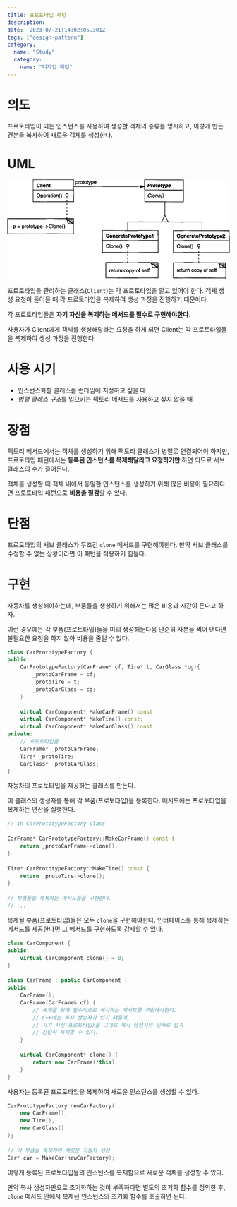 ```yaml
---
title: 프로토타입 패턴
description:
date: '2023-07-21T14:02:05.301Z'
tags: ["design-pattern"]
category:
  name: "Study"
  category:
    name: "디자인 패턴"
---
```


# 의도

프로토타입이 되는 인스턴스를 사용하여 생성할 객체의 종류를 명시하고, 이렇게 만든 견본을 복사하여 새로운 객체를 생성한다.

# UML

![Alt text](image.png)

프로토타입을 관리하는 클래스(`Client`)는 각 프로토타입을 알고 있어야 한다. 객체 생성 요청이 들어올 때 각 프로토타입을 복제하여 생성 과정을 진행하기 때문이다.

각 프로토타입들은 **자기 자신을 복제하는 메서드를 필수로 구현해야한다**.

사용자가 Client에게 객체를 생성해달라는 요청을 하게 되면 Client는 각 프로토타입들을 복제하여 생성 과정을 진행한다.

# 사용 시기

- 인스턴스화할 클래스를 런타임에 지정하고 싶을 때
- *병렬 클래스 구조*를 일으키는 팩토리 메서드를 사용하고 싶지 않을 때

# 장점

팩토리 메서드에서는 객체를 생성하기 위해 팩토리 클래스가 병렬로 연결되어야 하지만, 프로토타입 패턴에서는 **등록된 인스턴스를 복제해달라고 요청하기만** 하면 되므로 서브 클래스의 수가 줄어든다.

객체를 생성할 때 객체 내에서 동일한 인스턴스를 생성하기 위해 많은 비용이 필요하다면 프로토타입 패턴으로 **비용을 절감**할 수 있다.

# 단점

프로토타입의 서브 클래스가 무조건 `clone` 메서드를 구현해야한다. 만약 서브 클래스를 수정할 수 없는 상황이라면 이 패턴을 적용하기 힘들다.

# 구현

자동차를 생성해야하는데, 부품들을 생성하기 위해서는 많은 비용과 시간이 든다고 하자.

이런 경우에는 각 부품(프로토타입)들을 미리 생성해둔다음 단순히 사본을 찍어 낸다면 불필요한 요청을 하지 않아 비용을 줄일 수 있다.

```cpp
class CarPrototypeFactory {
public:
    CarPrototypeFactory(CarFrame* cf, Tire* t, CarGlass *cg){
        _protoCarFrame = cf;
        _protoTire = t;
        _protoCarGlass = cg;
    }

    virtual CarComponent* MakeCarFrame() const;
    virtual CarComponent* MakeTire() const;
    virtual CarComponent* MakeCarGlass() const;
private:
    // 프로토타입들
    CarFrame* _protoCarFrame;
    Tire* _protoTire;
    CarGlass* _protoCarGlass;
}
```

자동차의 프로토타입을 제공하는 클래스를 만든다. 

이 클래스의 생성자를 통해 각 부품(프로토타입)을 등록한다. 메서드에는 프로토타입을 복제하는 연산을 실행한다.

```cpp
// in CarPrototypeFactory class

CarFrame* CarPrototypeFactory::MakeCarFrame() const {
    return _protoCarFrame->clone();
}

Tire* CarPrototypeFactory::MakeTire() const {
    return _protoTire->clone();
}

// 부품들을 복제하는 메서드들을 구현한다.
// ...
```

복제될 부품(프로토타입)들은 모두 `clone`을 구현해야한다. 인터페이스를 통해 복제하는 메서드를 제공한다면 그 메서드를 구현하도록 강제할 수 있다.

```cpp
class CarComponent {
public:
    virtual CarComponent clone() = 0;
}

class CarFrame : public CarComponent {
public:
    CarFrame();
    CarFrame(CarFrame& cf) {
        // 복제를 위해 필수적으로 복사하는 메서드를 구현해야한다.
        // C++에는 복사 생성자가 있기 때문에,
        // 자기 자신(프로토타입)을 그대로 복사 생성자의 인자로 넘겨
        // 간단히 복제할 수 있다.
    }

    virtual CarComponent* clone() {
        return new CarFrame(*this);
    }
}
```

사용자는 등록된 프로토타입을 복제하여 새로운 인스턴스를 생성할 수 있다.

```cpp
CarPrototypeFactory newCarFactory(
    new CarFrame(), 
    new Tire(), 
    new CarGlass()
);

// 각 부품을 복제하여 새로운 자동차 생성
Car* car = MakeCar(newCarFactory); 
```

이렇게 등록된 프로토타입들의 인스턴스를 복제함으로 새로운 객체를 생성할 수 있다.

만약 복사 생성자만으로 초기화하는 것이 부족하다면 별도의 초기화 함수를 정의한 후, `clone` 메서드 안에서 복제된 인스턴스의 초기화 함수를 호출하면 된다.